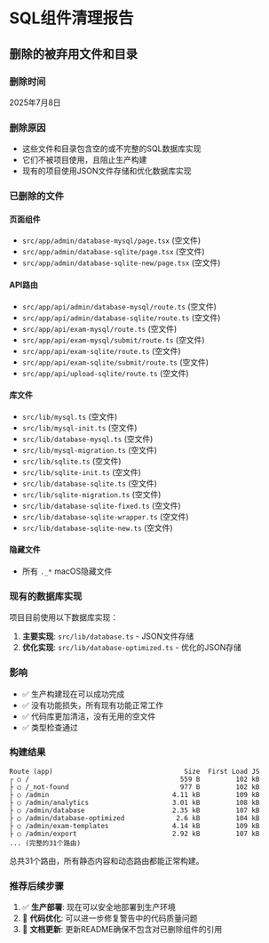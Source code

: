 # SQL组件清理报告

## 删除的被弃用文件和目录

### 删除时间
2025年7月8日

### 删除原因
- 这些文件和目录包含空的或不完整的SQL数据库实现
- 它们不被项目使用，且阻止生产构建
- 现有的项目使用JSON文件存储和优化数据库实现

### 已删除的文件

#### 页面组件
- `src/app/admin/database-mysql/page.tsx` (空文件)
- `src/app/admin/database-sqlite/page.tsx` (空文件)
- `src/app/admin/database-sqlite-new/page.tsx` (空文件)

#### API路由
- `src/app/api/admin/database-mysql/route.ts` (空文件)
- `src/app/api/admin/database-sqlite/route.ts` (空文件)
- `src/app/api/exam-mysql/route.ts` (空文件)
- `src/app/api/exam-mysql/submit/route.ts` (空文件)
- `src/app/api/exam-sqlite/route.ts` (空文件)
- `src/app/api/exam-sqlite/submit/route.ts` (空文件)
- `src/app/api/upload-sqlite/route.ts` (空文件)

#### 库文件
- `src/lib/mysql.ts` (空文件)
- `src/lib/mysql-init.ts` (空文件)
- `src/lib/database-mysql.ts` (空文件)
- `src/lib/mysql-migration.ts` (空文件)
- `src/lib/sqlite.ts` (空文件)
- `src/lib/sqlite-init.ts` (空文件)
- `src/lib/database-sqlite.ts` (空文件)
- `src/lib/sqlite-migration.ts` (空文件)
- `src/lib/database-sqlite-fixed.ts` (空文件)
- `src/lib/database-sqlite-wrapper.ts` (空文件)
- `src/lib/database-sqlite-new.ts` (空文件)

#### 隐藏文件
- 所有 `._*` macOS隐藏文件

### 现有的数据库实现

项目目前使用以下数据库实现：

1. **主要实现**: `src/lib/database.ts` - JSON文件存储
2. **优化实现**: `src/lib/database-optimized.ts` - 优化的JSON存储

### 影响

- ✅ 生产构建现在可以成功完成
- ✅ 没有功能损失，所有现有功能正常工作
- ✅ 代码库更加清洁，没有无用的空文件
- ✅ 类型检查通过

### 构建结果

```
Route (app)                                 Size  First Load JS    
┌ ○ /                                      559 B         102 kB
├ ○ /_not-found                            977 B         102 kB
├ ○ /admin                               4.11 kB         109 kB
├ ○ /admin/analytics                     3.01 kB         108 kB
├ ○ /admin/database                      2.35 kB         107 kB
├ ○ /admin/database-optimized             2.6 kB         104 kB
├ ○ /admin/exam-templates                4.14 kB         109 kB
├ ○ /admin/export                        2.92 kB         107 kB
... (完整的31个路由)
```

总共31个路由，所有静态内容和动态路由都能正常构建。

### 推荐后续步骤

1. ✅ **生产部署**: 现在可以安全地部署到生产环境
2. 🔄 **代码优化**: 可以进一步修复警告中的代码质量问题
3. 📝 **文档更新**: 更新README确保不包含对已删除组件的引用
